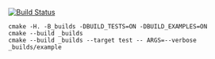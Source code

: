 [![Build Status](https://travis-ci.org/TheDonten/matrix_example2.svg?branch=master)](https://travis-ci.org/TheDonten/matrix_example2)

```
cmake -H. -B_builds -DBUILD_TESTS=ON -DBUILD_EXAMPLES=ON
cmake --build _builds
cmake --build _builds --target test -- ARGS=--verbose
_builds/example
```
